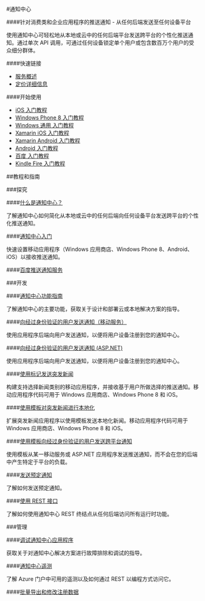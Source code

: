 ﻿<properties linkid="dev-net-Notification-Hubs" urlDisplayName="Windows Azure Notification Hubs" pageTitle="通知中心 - Azure 微软云" metaKeywords="Notification Hubs,通知中心,跨平台,Xamarin iOS,Xamarin Android,推送通知,百度推送,突发新闻" description="针对消费类和企业应用程序的推送通知 - 从任何后端发送至任何设备平台。使用通知中心可轻松地从本地或云中的任何后端平台发送跨平台的个性化推送通知。通过单次 API 调用，可通过任何设备锁定单个用户或包含数百万个用户的受众细分群体。" metaCanonical="" services="Notification Hubs" documentationCenter="Services" title="Push notifications for consumer and enterprise apps—from any backend to any device platform" authors="" solutions="" manager="" editor="" />
<tags ms.service="Notification Hubs"
    ms.date=""
    wacn.date="06/29/2015"
    />


#通知中心

####针对消费类和企业应用程序的推送通知 - 从任何后端发送至任何设备平台

使用通知中心可轻松地从本地或云中的任何后端平台发送跨平台的个性化推送通知。通过单次 API 调用，可通过任何设备锁定单个用户或包含数百万个用户的受众细分群体。

####快速链接

-   [服务概述](/home/features/notification-hubs)
-   [定价详细信息](/home/features/notification-hubs/#price)


####开始使用

-   [iOS 入门教程][iOS getstarted]
-   [Windows Phone 8 入门教程][WP8 getstarted]
-   [Windows 通用 入门教程][Windows getstarted]
-   [Xamarin iOS 入门教程][Xamarin.iOS getstarted]
-   [Xamarin Android 入门教程][Xamarin.Android getstarted]
-   [Android 入门教程][Android getstarted]
-   [百度 入门教程][baidu getstarted]
-   [Kindle Fire 入门教程][Kindle getstarted]



##教程和指南

###探究

####[什么是通知中心？](http://msdn.microsoft.com/zh-cn/library/jj927170.aspx)

了解通知中心如何简化从本地或云中的任何后端向任何设备平台发送跨平台的个性化推送通知。

####[通知中心入门](/zh-cn/documentation/articles/notification-hubs-windows-store-dotnet-get-started)

快速设置移动应用程序（Windows 应用商店、Windows Phone 8、Android、iOS）以接收推送通知。

####[百度推送通知服务](/zh-cn/documentation/articles/notification-hubs-baidu-get-started)

###开发

####[通知中心功能指南](http://msdn.microsoft.com/zh-cn/library/jj891130.aspx)

了解通知中心的主要功能，获取关于设计和部署云或本地解决方案的指导。

####[向经过身份验证的用户发送通知（移动服务）](zh-cn/documentation/articles/mobile-services-dotnet-backend-windows-store-dotnet-push-notifications-app-users)

使用应用程序后端向用户发送通知，以便将用户设备注册到您的通知中心。

####[向经过身份验证的用户发送通知 (ASP.NET)](/zh-cn/documentation/articles/notification-hubs-aspnet-backend-windows-dotnet-notify-users)

使用应用程序后端向用户发送通知，以便将用户设备注册到您的通知中心。

####[使用标记发送突发新闻](/zh-cn/documentation/articles/notification-hubs-windows-store-dotnet-send-breaking-news)

构建支持选择新闻类别的移动应用程序，并接收基于用户所做选择的推送通知。移动应用程序代码可用于 Windows 应用商店、Windows Phone 8 和 iOS。

####[使用模板对突发新闻进行本地化](/zh-cn/documentation/articles/notification-hubs-windows-store-dotnet-send-localized-breaking-news)

扩展突发新闻应用程序以使用模板发送本地化新闻。移动应用程序代码可用于 Windows 应用商店、Windows Phone 8 和 iOS。

####[使用模板向经过身份验证的用户发送跨平台通知](/zh-cn/documentation/articles/notification-hubs-aspnet-cross-platform-notify-users)

使用模板从某一移动服务或 ASP.NET 应用程序发送推送通知，而不会在您的后端中产生特定于平台的负载。

####[发送预定通知](http://msdn.microsoft.com/zh-cn/library/azure/dn790626.aspx)

了解如何发送预定通知。

####[使用 REST 接口](http://msdn.microsoft.com/zh-cn/library/azure/dn530746.aspx)

了解如何使用通知中心 REST 终结点从任何后端访问所有运行时功能。

###管理

####[调试通知中心应用程序](http://msdn.microsoft.com/zh-cn/library/dn530751.aspx)

获取关于对通知中心解决方案进行故障排除和调试的指导。

####[通知中心遥测](http://msdn.microsoft.com/zh-cn/library/dn458821.aspx)

了解 Azure 门户中可用的遥测以及如何通过 REST 以编程方式访问它。

####[批量导出和修改注册数据](http://msdn.microsoft.com/zh-cn/library/azure/dn790624.aspx)




<!--------- Links ---------->


[iOS getstarted]:/zh-cn/documentation/articles/notification-hubs-ios-get-started/
[WP8 getstarted]:/zh-cn/documentation/articles/notification-hubs-windows-phone-get-started/
[Windows getstarted]:/zh-cn/documentation/articles/notification-hubs-windows-store-dotnet-get-started/
[Xamarin.iOS getstarted]:/zh-cn/documentation/articles/partner-xamarin-notification-hubs-ios-get-started/
[Xamarin.Android getstarted]:/zh-cn/documentation/articles/partner-xamarin-notification-hubs-android-get-started/
[Android getstarted]:/zh-cn/documentation/articles/notification-hubs-android-get-started/
[baidu getstarted]:/zh-cn/documentation/articles/notification-hubs-baidu-get-started/
[Kindle getstarted]:/zh-cn/documentation/articles/notification-hubs-kindle-get-started/
[Chrome getstarted]:/zh-cn/documentation/articles/notification-hubs-chrome-get-started/
[Safari getstarted]:/zh-cn/documentation/articles/notification-hubs-safari-get-started/